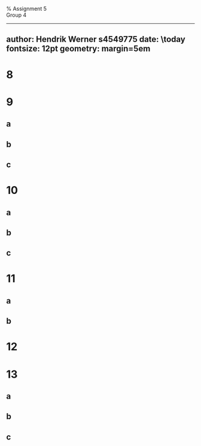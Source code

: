 % Assignment 5\
	Group 4

---
author: Hendrik Werner s4549775
date: \today
fontsize: 12pt
geometry: margin=5em
---

# 8

# 9
## a
## b
## c

# 10
## a
## b
## c

# 11
## a
## b

# 12

# 13
## a
## b
## c
